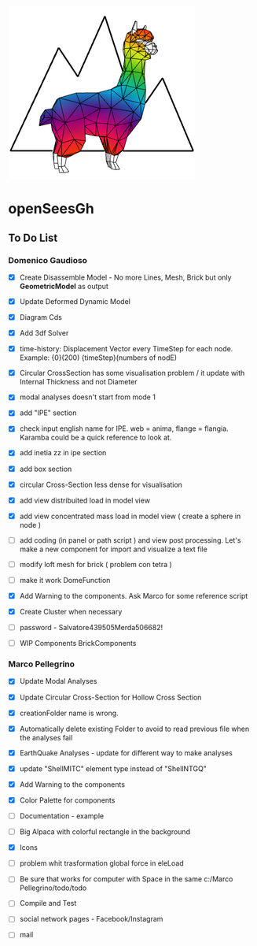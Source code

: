 ![Screenshot](AlpacaLogo.PNG)
# openSeesGh
## To Do List

### Domenico Gaudioso

* [x] Create Disassemble Model - No more Lines, Mesh, Brick but only **GeometricModel** as output
* [x] Update Deformed Dynamic Model
* [x] Diagram Cds
* [x] Add 3df Solver
* [x] time-history: Displacement Vector every TimeStep for each node. Example: {0}(200)   {timeStep}(numbers of nodE)
* [x] Circular CrossSection has some visualisation problem / it update with Internal Thickness and not Diameter
* [x] modal analyses doesn't start from mode 1
* [x] add "IPE" section

* [x] check input english name for IPE. web = anima, flange = flangia. Karamba could be a quick reference to look at.
* [x] add inetia zz in ipe section
* [x] add box section

* [x] circular Cross-Section less dense for visualisation
* [x] add view distribuited load in model view
* [x] add view concentrated mass load in model view ( create a sphere in node )
* [ ] add coding (in panel or path script ) and view post processing. Let's make a new component for import and visualize a text file
* [ ] modify loft mesh for brick ( problem con tetra )
* [ ] make it work DomeFunction
* [x] Add Warning to the components. Ask Marco for some reference script
* [x] Create Cluster when necessary
* [ ] password - Salvatore439505Merda506682!
* [ ] WIP Components BrickComponents





### Marco Pellegrino

* [x] Update Modal Analyses
* [x] Update Circular Cross-Section for Hollow Cross Section
* [x] creationFolder name is wrong. 
* [x] Automatically delete existing Folder to avoid to read previous file when the analyses fail

* [x] EarthQuake Analyses - update for different way to make analyses
* [x] update "ShellMITC" element type instead of "ShellNTGQ"
* [x] Add Warning to the components

* [x] Color Palette for components
* [ ] Documentation - example
* [ ] Big Alpaca with colorful rectangle in the background
* [x] Icons
* [ ] problem whit trasformation global force in eleLoad


* [ ] Be sure that works for computer with Space in the same c:/Marco Pellegrino/todo/todo
* [ ] Compile and Test

* [ ] social network pages - Facebook/Instagram
* [ ] mail
